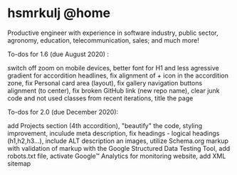 # hsmrkulj @home
Productive engineer with experience in software industry, public sector, agronomy, education, telecommunication, sales; and much more!

To-dos for 1.6 (due August 2020) :

switch off zoom on mobile devices,
better font for H1 and less agressive gradient for accordition headlines,
fix alignment of + icon in the accordition zone,
fix Personal card area (layout),
fix gallery navigation buttons alignment (to center),
fix broken GitHub link (new repo name),
clear junk code and not used classes from recent iterations,
title the page



To-dos for 2.0 (due December 2020):

add Projects section (4th accordition), 
"beautify" the code, 
styling improvement,
inculude meta description,
fix headings - logical headings (h1,h2,h3...),
include ALT description an images,
utilize Schema.org markup with validation of markup with the Google Structured Data Testing Tool,
add robots.txt file,
activate Google™ Analytics for monitoring website,
add XML sitemap
